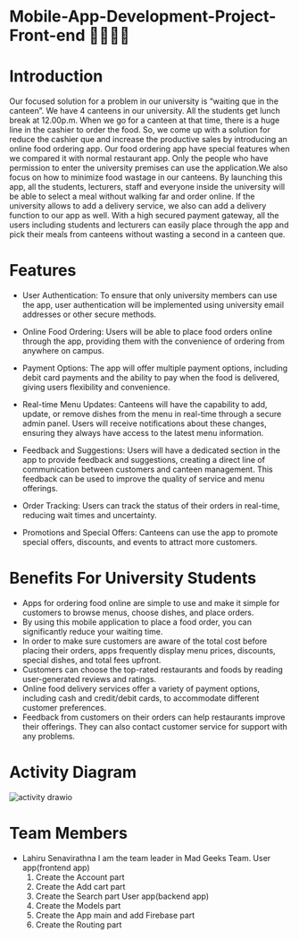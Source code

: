 # Mobile-App-Development-Project-Front-end 🔰📲👩‍🎓

# Introduction
Our focused solution for a problem in our university is “waiting que in the canteen”.
We have 4 canteens in our university. All the students get lunch break at 12.00p.m. When we go for a canteen at that time, there is a huge line in the cashier to order the food. So, we come up with a solution for reduce the cashier que and increase the productive sales by introducing an online food ordering app. Our food ordering app have special features when we compared it with normal restaurant app. Only the people who have permission to enter the university premises can use the application.We also focus on how to minimize food wastage in our canteens. By launching this app, all the students, lecturers, staff and everyone inside the university will be able to select a meal without walking far and order online. If the university allows to add a delivery service, we also can add a delivery function to our app as well.
With a high secured payment gateway, all the users including students and lecturers can easily place through the app and pick their meals from canteens without wasting a second in a canteen que. 

# Features
* User Authentication: To ensure that only university members can use the app, user authentication will be implemented using university email addresses or other 
  secure methods.

* Online Food Ordering: Users will be able to place food orders online through the app, providing them with the convenience of ordering from anywhere on campus.

* Payment Options: The app will offer multiple payment options, including debit card payments and the ability to pay when the food is delivered, giving users 
  flexibility and convenience.

* Real-time Menu Updates: Canteens will have the capability to add, update, or remove dishes from the menu in real-time through a secure admin panel. Users will 
  receive notifications about these changes, ensuring they always have access to the latest menu information.

* Feedback and Suggestions: Users will have a dedicated section in the app to provide feedback and suggestions, creating a direct line of communication between 
  customers and canteen management. This feedback can be used to improve the quality of service and menu offerings.

* Order Tracking: Users can track the status of their orders in real-time, reducing wait times and uncertainty.

* Promotions and Special Offers: Canteens can use the app to promote special offers, discounts, and events to attract more customers.

# Benefits For University Students
* Apps for ordering food online are simple to use and make it simple for customers to browse menus, choose dishes, and place orders.
* By using this mobile application to place a food order, you can significantly reduce your waiting time.
* In order to make sure customers are aware of the total cost before placing their orders, apps frequently display menu prices, discounts, special dishes, and 
  total fees upfront.
* Customers can choose the top-rated restaurants and foods by reading user-generated reviews and ratings.
* Online food delivery services offer a variety of payment options, including cash and credit/debit cards, to accommodate different customer preferences.
* Feedback from customers on their orders can help restaurants improve their offerings. They can also contact customer service for support with any problems.

# Activity Diagram
![activity drawio](https://github.com/SE-LAPS/Mobile-App-Development-Project-Front-end/assets/97075043/43b54d2c-dca5-4391-9593-b45dfa0baca4)

# Team Members
* Lahiru Senavirathna
  I am the team leader in Mad Geeks Team.
User app(frontend app)
	1. Create the Account part
	2. Create the Add cart part
	3. Create the Search part
User app(backend app)
	1. Create the Models part
	2. Create the App main and add Firebase part
	3. Create the Routing part





